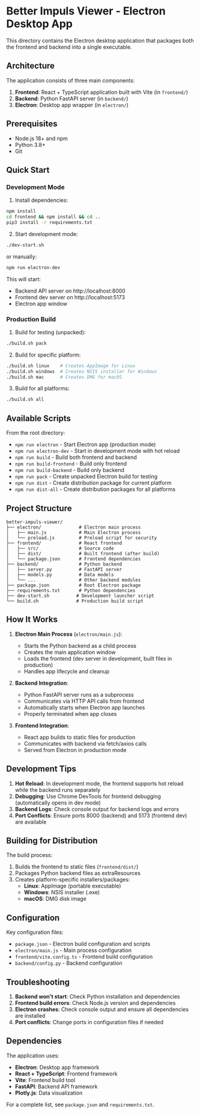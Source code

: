 # Better Impuls Viewer - Electron Desktop App

This directory contains the Electron desktop application that packages both the frontend and backend into a single executable.

## Architecture

The application consists of three main components:

1. **Frontend**: React + TypeScript application built with Vite (in `frontend/`)
2. **Backend**: Python FastAPI server (in `backend/`)
3. **Electron**: Desktop app wrapper (in `electron/`)

## Prerequisites

- Node.js 18+ and npm
- Python 3.8+
- Git

## Quick Start

### Development Mode

1. Install dependencies:
```bash
npm install
cd frontend && npm install && cd ..
pip3 install -r requirements.txt
```

2. Start development mode:
```bash
./dev-start.sh
```
or manually:
```bash
npm run electron-dev
```

This will start:
- Backend API server on http://localhost:8000
- Frontend dev server on http://localhost:5173
- Electron app window

### Production Build

1. Build for testing (unpacked):
```bash
./build.sh pack
```

2. Build for specific platform:
```bash
./build.sh linux    # Creates AppImage for Linux
./build.sh windows  # Creates NSIS installer for Windows
./build.sh mac      # Creates DMG for macOS
```

3. Build for all platforms:
```bash
./build.sh all
```

## Available Scripts

From the root directory:

- `npm run electron` - Start Electron app (production mode)
- `npm run electron-dev` - Start in development mode with hot reload
- `npm run build` - Build both frontend and backend
- `npm run build-frontend` - Build only frontend
- `npm run build-backend` - Build only backend
- `npm run pack` - Create unpacked Electron build for testing
- `npm run dist` - Create distribution package for current platform
- `npm run dist-all` - Create distribution packages for all platforms

## Project Structure

```
better-impuls-viewer/
├── electron/              # Electron main process
│   ├── main.js            # Main Electron process
│   └── preload.js         # Preload script for security
├── frontend/              # React frontend
│   ├── src/               # Source code
│   ├── dist/              # Built frontend (after build)
│   └── package.json       # Frontend dependencies
├── backend/               # Python backend
│   ├── server.py          # FastAPI server
│   ├── models.py          # Data models
│   └── ...                # Other backend modules
├── package.json           # Root Electron package
├── requirements.txt       # Python dependencies
├── dev-start.sh          # Development launcher script
└── build.sh              # Production build script
```

## How It Works

1. **Electron Main Process** (`electron/main.js`):
   - Starts the Python backend as a child process
   - Creates the main application window
   - Loads the frontend (dev server in development, built files in production)
   - Handles app lifecycle and cleanup

2. **Backend Integration**:
   - Python FastAPI server runs as a subprocess
   - Communicates via HTTP API calls from frontend
   - Automatically starts when Electron app launches
   - Properly terminated when app closes

3. **Frontend Integration**:
   - React app builds to static files for production
   - Communicates with backend via fetch/axios calls
   - Served from Electron in production mode

## Development Tips

1. **Hot Reload**: In development mode, the frontend supports hot reload while the backend runs separately
2. **Debugging**: Use Chrome DevTools for frontend debugging (automatically opens in dev mode)
3. **Backend Logs**: Check console output for backend logs and errors
4. **Port Conflicts**: Ensure ports 8000 (backend) and 5173 (frontend dev) are available

## Building for Distribution

The build process:

1. Builds the frontend to static files (`frontend/dist/`)
2. Packages Python backend files as extraResources
3. Creates platform-specific installers/packages:
   - **Linux**: AppImage (portable executable)
   - **Windows**: NSIS installer (.exe)
   - **macOS**: DMG disk image

## Configuration

Key configuration files:

- `package.json` - Electron build configuration and scripts
- `electron/main.js` - Main process configuration
- `frontend/vite.config.ts` - Frontend build configuration
- `backend/config.py` - Backend configuration

## Troubleshooting

1. **Backend won't start**: Check Python installation and dependencies
2. **Frontend build errors**: Check Node.js version and dependencies
3. **Electron crashes**: Check console output and ensure all dependencies are installed
4. **Port conflicts**: Change ports in configuration files if needed

## Dependencies

The application uses:

- **Electron**: Desktop app framework
- **React + TypeScript**: Frontend framework
- **Vite**: Frontend build tool
- **FastAPI**: Backend API framework
- **Plotly.js**: Data visualization

For a complete list, see `package.json` and `requirements.txt`.